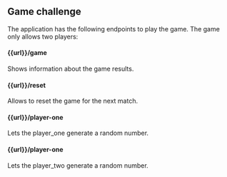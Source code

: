 ## Game challenge

The application has the following endpoints to play the game. The game only allows two players:

#### {{url}}/game
Shows information about the game results.
#### {{url}}/reset
Allows to reset the game for the next match.
#### {{url}}/player-one
Lets the player_one generate a random number.
#### {{url}}/player-one
Lets the player_two generate a random number.
